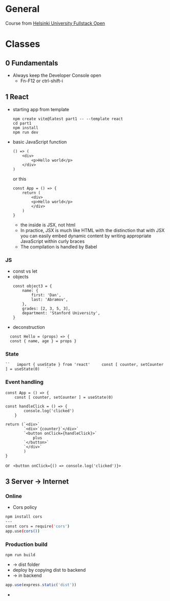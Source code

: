 # General

Course from [Helsinki University Fullstack Open](https://fullstackopen.com/en/)

# Classes

## 0 Fundamentals

- Always keep the Developer Console open
  - Fn-F12 or ctrl-shift-i

## 1 React

- starting app from template

  ```
  npm create vite@latest part1 -- --template react
  cd part1
  npm install
  npm run dev
  ```
- basic JavaScript function

  ```
  () => (
      <div>
          <p>Hello world</p>
      </div>
  )
  ```

  or this

  ```
  const App = () => {
      return (
          <div>
          <p>Hello world</p>
          </div>
      )
  }
  ```

  - the inside is JSX, not html
  - In practice, JSX is much like HTML with the distinction that with JSX you can easily embed dynamic content by writing appropriate JavaScript within curly braces
  - The compilation is handled by Babel

### JS

- const vs let
- objects
  ```
  const object3 = {
      name: {
          first: 'Dan',
          last: 'Abramov',
      },
      grades: [2, 3, 5, 3],
      department: 'Stanford University',
  }
  ```
- deconstruction

```
  const Hello = (props) => {
  const { name, age } = props }
```

### State

    ``   import { useState } from 'react'     const [ counter, setCounter ] = useState(0)   ``

### Event handling

    const App = () => {
        const [ counter, setCounter ] = useState(0)

    const handleClick = () => {
            console.log('clicked')
        }

    return (`<div>`
            `<div>`{counter}`</div>`
            `<button onClick={handleClick}>`
                plus
            `</button>`
            `</div>`
            )
    }
or
    ``  <button onClick={() => console.log('clicked')}>  ``

## 3 Server -> Internet

### Online

* Cors policy

```bash
npm install cors
---
const cors = require('cors')
app.use(cors())
```

### Production build

```
npm run build
```

- -> dist folder
- deploy by copying dist to backend
- -> in backend

```js
app.use(express.static('dist'))
```

-
